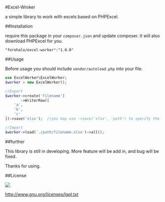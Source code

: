 #Excel-Wroker

a simple library to work with excels based on PHPExcel.

##Installation

require this package in your `composer.json` and update composer. It will also download PHPExcel for you.

	"forehalo/excel-worker":"1.0.0"

##Usage

Before usage you should include `vendor/autoload.php` into your file.

```php
use ExcelWorker\ExcelWorker;
$worker = new ExcelWorker();

//Export
$worker->create('filename')
	   ->WriterRow([
	'a',
	'b',
	'c'
])->save('xlsx');  //you may use ->save('xlsx', 'path') to specify the storage path.

//Import
$worker->load('./path/filename.xlsx')->all();
```

##further

This library is still in developing. More feature will be add in, and bug will be fixed.

Thanks for using.

##License

![](http://i.imgur.com/8ZtPnc7.png)

http://www.gnu.org/licenses/lgpl.txt